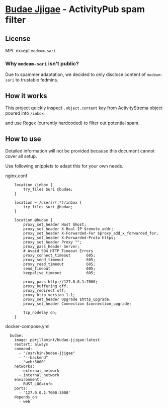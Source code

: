 # [Budae Jjigae](https://en.wikipedia.org/wiki/Budae-jjigae) - ActivityPub spam filter

## License
MPL except `modeum-sari`

### Why `modeum-sari` isn't public?
Due to spammer adaptation, we decided to only disclose content of `modeum-sari` to trustable fedmins.

## How it works

This project quickly inspect `.object.content` key from ActivityStrema object poured into `/inbox`

and use Regex (currently hardcoded) to filter out potential spam.

## How to use

Detailed information will not be provided because this document cannot cover all setup.

Use following snipplets to adapt this for your own needs.

nginx.conf
```
    location /inbox {
        try_files $uri @budae;
    }

    location ~ /users/(.*)/inbox {
        try_files $uri @budae;
    }

    location @budae {
        proxy_set_header Host $host;
        proxy_set_header X-Real-IP $remote_addr;
        proxy_set_header X-Forwarded-For $proxy_add_x_forwarded_for;
        proxy_set_header X-Forwarded-Proto https;
        proxy_set_header Proxy "";
        proxy_pass_header Server;
        # Avoid 504 HTTP Timeout Errors
        proxy_connect_timeout       605;
        proxy_send_timeout          605;
        proxy_read_timeout          605;
        send_timeout                605;
        keepalive_timeout           605;

        proxy_pass http://127.0.0.1:7000;
        proxy_buffering off;
        proxy_redirect off;
        proxy_http_version 1.1;
        proxy_set_header Upgrade $http_upgrade;
        proxy_set_header Connection $connection_upgrade;

        tcp_nodelay on;
    }
```

docker-compose.yml
```
  budae:
    image: perillamint/budae-jjigae:latest
    restart: always
    command:
      - "/usr/bin/budae-jjigae"
      - "--backend"
      - "web:3000"
    networks:
      - external_network
      - internal_network
    environment:
      - RUST_LOG=info
    ports:
      - '127.0.0.1:7000:3000'
    depends_on:
      - web
```
